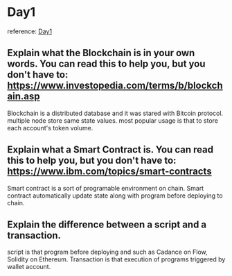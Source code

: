 # Day1

reference: [Day1](https://github.com/emerald-dao/beginner-cadence-course/tree/main/chapter1.0/day1)

## Explain what the Blockchain is in your own words. You can read this to help you, but you don't have to: https://www.investopedia.com/terms/b/blockchain.asp

Blockchain is a distributed database and it was stared with Bitcoin protocol. multiple node store same state values. most popular usage is that to store each account's token volume.


## Explain what a Smart Contract is. You can read this to help you, but you don't have to: https://www.ibm.com/topics/smart-contracts

Smart contract is a sort of programable environment on chain. Smart contract automatically update state along with program before deploying to chain.

## Explain the difference between a script and a transaction.

script is that program before deploying and such as Cadance on Flow, Solidity on Ethereum. Transaction is that execution of programs triggered by wallet account.
